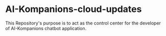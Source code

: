 # AI-Kompanions-cloud-updates
This Repository's purpose is to act as the control center for the developer of AI-Kompanions chatbot application.
